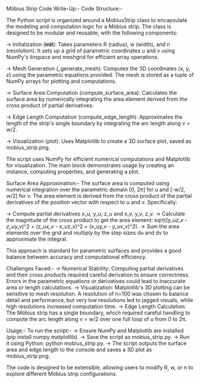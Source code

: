 Möbius Strip Code Write-Up:-
Code Structure:- 

The Python script is organized around a MobiusStrip class to encapsulate the modeling and computation logic for a Möbius strip. The class is designed to be modular and reusable, with the following components:

-> Initialization (__init__): Takes parameters R (radius), w (width), and n (resolution). It sets up a grid of parametric coordinates u and v using NumPy's linspace and meshgrid for efficient array operations.

-> Mesh Generation (_generate_mesh): Computes the 3D coordinates (x, y, z) using the parametric equations provided. The mesh is stored as a tuple of NumPy arrays for plotting and computations.

-> Surface Area Computation (compute_surface_area): Calculates the surface area by numerically integrating the area element derived from the cross product of partial derivatives.

-> Edge Length Computation (compute_edge_length): Approximates the length of the strip's single boundary by integrating the arc length along v = w/2.

-> Visualization (plot): Uses Matplotlib to create a 3D surface plot, saved as mobius_strip.png.

The script uses NumPy for efficient numerical computations and Matplotlib for visualization. The main block demonstrates usage by creating an instance, computing properties, and generating a plot.

Surface Area Approximation:-
The surface area is computed using numerical integration over the parametric domain [0, 2π] for u and [-w/2, w/2] for v. The area element is derived from the cross product of the partial derivatives of the position vector with respect to u and v. Specifically:

-> Compute partial derivatives x_u, y_u, z_u and x_v, y_v, z_v.
-> Calculate the magnitude of the cross product to get the area element: sqrt((y_u*z_v - z_u*y_v)^2 + (z_u*x_v - x_u*z_v)^2 + (x_u*y_v - y_u*x_v)^2).
-> Sum the area elements over the grid and multiply by the step sizes du and dv to approximate the integral.

This approach is standard for parametric surfaces and provides a good balance between accuracy and computational efficiency.

Challenges Faced:-
-> Numerical Stability: Computing partial derivatives and their cross products required careful derivation to ensure correctness. Errors in the parametric equations or derivatives could lead to inaccurate area or length calculations.
-> Visualization: Matplotlib's 3D plotting can be sensitive to mesh resolution. A resolution of n=100 was chosen to balance detail and performance, but very low resolutions led to jagged visuals, while high resolutions increased computation time.
-> Edge Length Calculation: The Möbius strip has a single boundary, which required careful handling to compute the arc length along v = w/2 over one full loop of u from 0 to 2π.

Usage:-
To run the script:-
-> Ensure NumPy and Matplotlib are installed (pip install numpy matplotlib).
-> Save the script as mobius_strip.py.
-> Run it using Python: python mobius_strip.py.
-> The script outputs the surface area and edge length to the console and saves a 3D plot as mobius_strip.png.

The code is designed to be extensible, allowing users to modify R, w, or n to explore different Möbius strip configurations.
